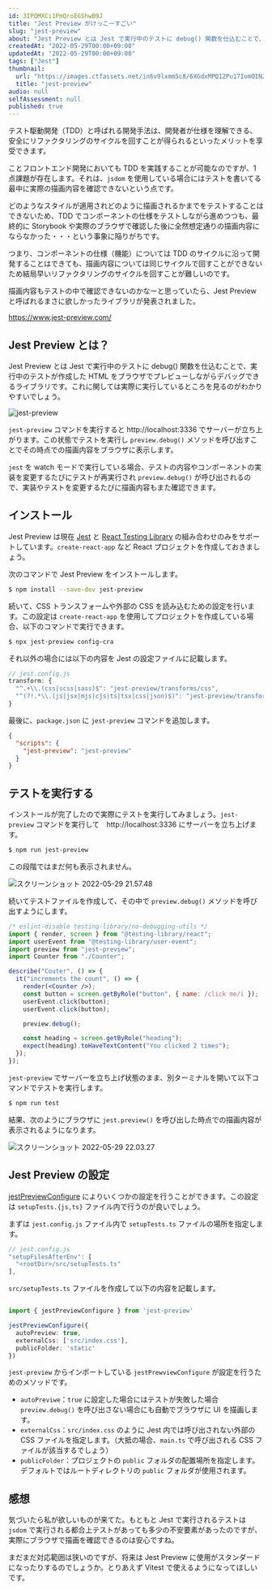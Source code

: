 ```yaml
---
id: 3IPQMXCi1PmQroEGShwB9J
title: "Jest Preview がけっこーすごい"
slug: "jest-preview"
about: "Jest Preview とは Jest で実行中のテストに debug() 関数を仕込むことで、実行中のテストが作成した HTML をブラウザでプレビューしながらデバッグできるライブラリです。"
createdAt: "2022-05-29T00:00+09:00"
updatedAt: "2022-05-29T00:00+09:00"
tags: ["Jest"]
thumbnail:
  url: "https://images.ctfassets.net/in6v9lxmm5c8/6XGdxMPQ12Pu17IomOIN2p/36659845da975d239492a5a08210d8e9/0b854a8294c3f93903ceb507a26ac214.webp"
  title: "jest-preview"
audio: null
selfAssessment: null
published: true
---
```

テスト駆動開発（TDD）と呼ばれる開発手法は、開発者が仕様を理解できる、安全にリファクタリングのサイクルを回すことが得られるといったメリットを享受できます。

ことフロントエンド開発においても TDD を実践することが可能なのですが、1 点課題が存在します。それは、`jsdom` を使用している場合にはテストを書いてる最中に実際の描画内容を確認できないという点です。

どのようなスタイルが適用されどのように描画されるかまでをテストすることはできないため、TDD でコンポーネントの仕様をテストしながら進めつつも、最終的に Storybook や実際のブラウザで確認した後に全然想定通りの描画内容にならなかった・・・という事象に陥りがちです。

つまり、コンポーネントの仕様（機能）については TDD のサイクルに沿って開発することはできても、描画内容については同じサイクルで回すことができないため結局早いリファクタリングのサイクルを回すことが難しいのです。

描画内容もテストの中で確認できないのかなーと思っていたら、Jest Preview と呼ばれるまさに欲しかったライブラリが発表されました。

https://www.jest-preview.com/

## Jest Preview とは？

Jest Preview とは Jest で実行中のテストに debug() 関数を仕込むことで、実行中のテストが作成した HTML をブラウザでプレビューしながらデバッグできるライブラリです。これに関しては実際に実行しているところを見るのがわかりやすいでしょう。

![jest-preview](//images.ctfassets.net/in6v9lxmm5c8/2MXUgxToZ7ityh40abXqjL/8d271655e28b7ac17ea04ca20dbdb6da/jest-preview.gif)

`jest-preview` コマンドを実行すると http://localhost:3336 でサーバーが立ち上がります。この状態でテストを実行し `preview.debug()` メソッドを呼び出すことでその時点での描画内容をブラウザに表示します。

`jest` を watch モードで実行している場合、テストの内容やコンポーネントの実装を変更するたびにテストが再実行され `preview.debug()` が呼び出されるので、実装やテストを変更するたびに描画内容もまた確認できます。

## インストール

Jest Preview は現在 [Jest](https://jestjs.io/) と [React Testing Library](https://testing-library.com/docs/react-testing-library/intro/) の組み合わせのみをサポートしています。`create-react-app` など React プロジェクトを作成しておきましょう。

次のコマンドで Jest Preview をインストールします。

```sh
$ npm install --save-dev jest-preview
```

続いて、CSS トランスフォームや外部の CSS を読み込むための設定を行います。この設定は `create-react-app` を使用してプロジェクトを作成している場合、以下のコマンドで実行できます。

```sh
$ npx jest-preview config-cra
```

それ以外の場合には以下の内容を Jest の設定ファイルに記載します。

```js
// jest.config.js
transform: {
  "^.+\\.(css|scss|sass)$": "jest-preview/transforms/css",
  "^(?!.*\\.(js|jsx|mjs|cjs|ts|tsx|css|json)$)": "jest-preview/transforms/file",
}
```

最後に、`package.json` に `jest-preview` コマンドを追加します。

```json
{
  "scripts": {
    "jest-preview": "jest-preview"
  }
}
```

## テストを実行する

インストールが完了したので実際にテストを実行してみましょう。`jest-preview` コマンドを実行して　http://localhost:3336 にサーバーを立ち上げます。

```sh
$ npm run jest-preview
```

この段階ではまだ何も表示されません。

![スクリーンショット 2022-05-29 21.57.48](//images.ctfassets.net/in6v9lxmm5c8/3OqvMxXXJy2FJidSJWRNho/5b1264ec344186a632743cbb238ec39a/____________________________2022-05-29_21.57.48.png)

続いてテストファイルを作成して、その中で `preview.debug()` メソッドを呼び出すようにします。

```jsx
/* eslint-disable testing-library/no-debugging-utils */
import { render, screen } from "@testing-library/react";
import userEvent from "@testing-library/user-event";
import preview from "jest-preview";
import Counter from "./Counter";

describe("Couter", () => {
  it("increments the count", () => {
    render(<Counter />);
    const button = screen.getByRole("button", { name: /click me/i });
    userEvent.click(button);
    userEvent.click(button);

    preview.debug();

    const heading = screen.getByRole("heading");
    expect(heading).toHaveTextContent("You clicked 2 times");
  });
});
```

`jest-preview` でサーバーを立ち上げ状態のまま、別ターミナルを開いて以下コマンドでテストを実行します。

```sh
$ npm run test
```

結果、次のようにブラウザに `jest.preview()` を呼び出した時点での描画内容が表示されるようになります。

![スクリーンショット 2022-05-29 22.03.27](//images.ctfassets.net/in6v9lxmm5c8/7vzUDlNzawSRRHZWzYP7hw/699550d722195a99fddacdaac11c2768/____________________________2022-05-29_22.03.27.png)

## Jest Preview の設定

[jestPreviewConfigure](https://www.jest-preview.com/docs/api/jestPreviewConfigure) によりいくつかの設定を行うことができます。この設定は `setupTests.{js,ts}` ファイル内で行うのが良いでしょう。

まずは `jest.config.js` ファイル内で `setupTests.ts` ファイルの場所を指定します。

```js
// jest.config.js
"setupFilesAfterEnv": [
  "<rootDir>/src/setupTests.ts"
],
```

`src/setupTests.ts` ファイルを作成して以下の内容を記載します。

```ts

import { jestPreviewConfigure } from 'jest-preview'

jestPreviewConfigure({
  autoPreview: true,
  externalCss: ['src/index.css'],
  publicFolder: 'static'
})
```

`jest-preview` からインポートしている `jestPrewviewConfigure` が設定を行うためのメソッドです。
  - `autoPreviwe`：`true` に設定した場合にはテストが失敗した場合 `preview.debug()` を呼び出さない場合にも自動でブラウザに UI を描画します。
  - `externalCss`：`src/index.css` のように Jest 内では呼び出されない外部の CSS ファイルを指定します。（大抵の場合、`main.ts` で呼び出される CSS ファイルが該当するでしょう）
  - `publicFolder`：プロジェクトの `public` フォルダの配置場所を指定します。デフォルトではルートディレクトリの `public` フォルダが使用されます。

## 感想

気づいたら私が欲しいものが来てた。もともと Jest で実行されるテストは `jsdom` で実行される都合上テストがあっても多少の不安要素があったのですが、実際にブラウザで描画を確認できるのは安心ですね。

まだまだ対応範囲は狭いのですが、将来は Jest Preview に使用がスタンダードになったりするのでしょうか。とりあえず Vitest で使えるようになってほしいです。
